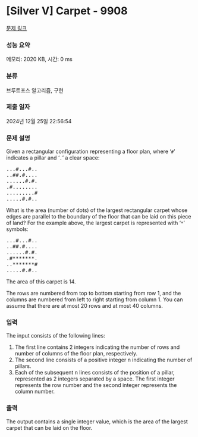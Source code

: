 # [Silver V] Carpet - 9908 

[문제 링크](https://www.acmicpc.net/problem/9908) 

### 성능 요약

메모리: 2020 KB, 시간: 0 ms

### 분류

브루트포스 알고리즘, 구현

### 제출 일자

2024년 12월 25일 22:56:54

### 문제 설명

<p>Given a rectangular configuration representing a floor plan, where ‘<code>#</code>’ indicates a pillar and ‘<code>.</code>’ a clear space:</p>

<pre>...#...#..
..##.#....
......#.#.
.#........
.........#
.....#.#..
</pre>

<p>What is the area (number of dots) of the largest rectangular carpet whose edges are parallel to the boundary of the floor that can be laid on this piece of land?  For the example above, the largest carpet is represented with ‘<code>*</code>’ symbols:</p>

<pre>...#...#..
..##.#....
......#.#.
.#*******.
..*******#
.....#.#..
</pre>

<p>The area of this carpet is 14.</p>

<p>The rows are numbered from top to bottom starting from row 1, and the columns are numbered from left to right starting from column 1. You can assume that there are at most 20 rows and at most 40 columns.</p>

### 입력 

 <p>The input consists of the following lines:</p>

<ol>
	<li>The first line contains 2 integers indicating the number of rows and number of columns of the floor plan, respectively.</li>
	<li>The second line consists of a positive integer n indicating the number of pillars.</li>
	<li>Each of the subsequent n lines consists of the position of a pillar, represented as 2 integers separated by a space.  The first integer represents the row number and the second integer represents the column number.</li>
</ol>

### 출력 

 <p>The output contains a single integer value, which is the area of the largest carpet that can be laid on the floor. </p>

